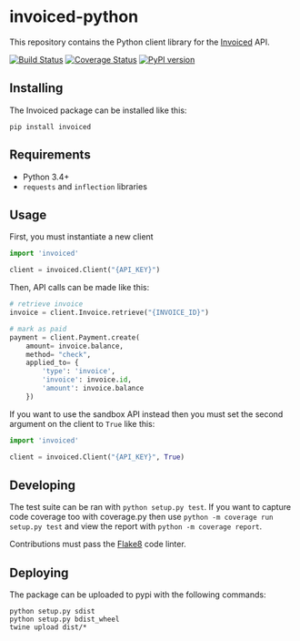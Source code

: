 invoiced-python
========

This repository contains the Python client library for the [Invoiced](https://invoiced.com) API.

[![Build Status](https://travis-ci.com/Invoiced/invoiced-python.svg?branch=master)](https://travis-ci.com/Invoiced/invoiced-python)
[![Coverage Status](https://coveralls.io/repos/Invoiced/invoiced-python/badge.svg?branch=master&service=github)](https://coveralls.io/github/Invoiced/invoiced-python?branch=master)
[![PyPI version](https://badge.fury.io/py/invoiced.svg)](https://badge.fury.io/py/invoiced)

## Installing

The Invoiced package can be installed like this:

```
pip install invoiced
```

## Requirements

- Python 3.4+
- `requests` and `inflection` libraries

## Usage

First, you must instantiate a new client

```python
import 'invoiced'

client = invoiced.Client("{API_KEY}")
```

Then, API calls can be made like this:
```python
# retrieve invoice
invoice = client.Invoice.retrieve("{INVOICE_ID}")

# mark as paid
payment = client.Payment.create(
    amount= invoice.balance,
    method= "check",
    applied_to= {
        'type': 'invoice',
        'invoice': invoice.id,
        'amount': invoice.balance
    })
```

If you want to use the sandbox API instead then you must set the second argument on the client to `True` like this:

```python
import 'invoiced'

client = invoiced.Client("{API_KEY}", True)
```

## Developing

The test suite can be ran with `python setup.py test`. If you want to capture code coverage too with coverage.py then use `python -m coverage run setup.py test` and view the report with `python -m coverage report`.

Contributions must pass the [Flake8](http://flake8.pycqa.org/en/latest/) code linter.

## Deploying

The package can be uploaded to pypi with the following commands:

```
python setup.py sdist
python setup.py bdist_wheel
twine upload dist/*
```